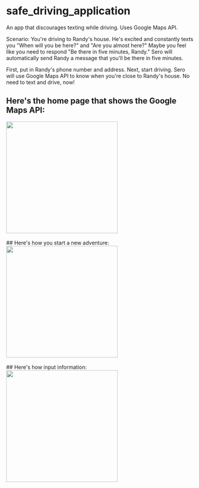 # safe_driving_application
An app that discourages texting while driving. Uses Google Maps API.

Scenario:
You're driving to Randy's house. He's excited and constantly texts you "When will you be here?" and "Are you almost here?"
Maybe you feel like you need to respond "Be there in five minutes, Randy."
Sero will automatically send Randy a message that you'll be there in five minutes. 

First, put in Randy's phone number and address. 
Next, start driving. 
Sero will use Google Maps API to know when you're close to Randy's house. 
No need to text and drive, now!

## Here's the home page that shows the Google Maps API: 

<div><img src="https://github.com/Mishka2/safe_driving_application/blob/master/home_screen.png" width="300"/></div>



<br>
## Here's how you start a new adventure: 

<div><img src="https://github.com/Mishka2/safe_driving_application/blob/master/start.png" width="300"/></div>

<br>
## Here's how input information: 

<div><img src="https://github.com/Mishka2/safe_driving_application/blob/master/info_input.png" width="300" /></div>
